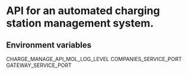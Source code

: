 # API for an automated charging station management system.

## Environment variables

CHARGE_MANAGE_API_MOL_LOG_LEVEL
COMPANIES_SERVICE_PORT
GATEWAY_SERVICE_PORT